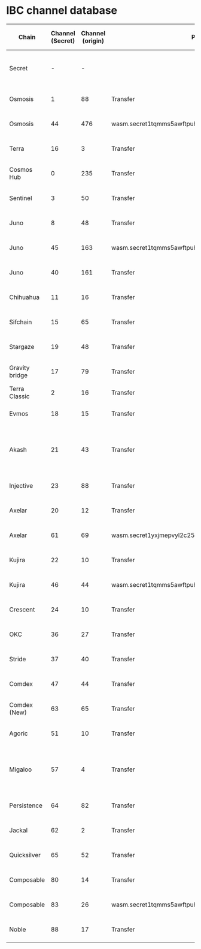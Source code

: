 # IBC channel database

| Chain          | Channel (Secret) | Channel (origin) | Port                                               | Client (secret-4)                          | dst-chain        | Client (dst-chain)                      | Health (secret-4) | CryptoCrew                                       | Lavender.Five                                    | StakeLab                                         | PFC                                            | 01Node                                        | AutoStake                                     | Apeiron                                       | Cros\_nest                                                                                                                                             | Trivium                                       | WhisperNode                                      | SCRT Labs                                     |
| -------------- | ---------------- | ---------------- | -------------------------------------------------- | ------------------------------------------ | ---------------- | --------------------------------------- | ----------------- | ------------------------------------------------ | ------------------------------------------------ | ------------------------------------------------ | ---------------------------------------------- | --------------------------------------------- | --------------------------------------------- | --------------------------------------------- | ------------------------------------------------------------------------------------------------------------------------------------------------------ | --------------------------------------------- | ------------------------------------------------ | --------------------------------------------- |
| Secret         | -                | -                |                                                    | -                                          |                  |                                         |                   | secret1yvejj22t78s2vfk7slty2d7fs5lkc8rn3w9mcq    | secret1czy3ak7s26sajcr99cyzfd2l75rprjxlkw4n6t    |                                                  | secret1q5uvvkg0wp94hpnc8argyjr9ldgqyuty86r68v  | secret1xl46gc2w3yl03vm675atstapyc7a3wajlg37me | secret19r27uswt23nr68tp5pfxzcguatd6k5jjp6ssnw | secret1774dxw23f92z9s4ugcnnd9k590l456x2hdzluy | <p>secret19kzuzfmmy9wjr3cl0ss8wjzjup9g49hqyd3shc<br>secret1l267dmlmprhu4p5aqslf50f495vjqlg3l37d0h<br>secret19pjtx7dah2fquf7udyxjv94h0eraha788n9h54</p> | secret1v29569qjca5uda5nsrvkfmlj93tv869ks2ajcq | secret1xpgjd2akpc8gmwez25keftpmlgs4aa3un463s7    |                                               |
| Osmosis        | 1                | 88               | Transfer                                           | 07-tendermint-2                            | osmosis-1        | 07-tendermint-1588                      | Live              | osmo1yvejj22t78s2vfk7slty2d7fs5lkc8rnmszznw      | osmo18xrruhq5r246mwk0yj9elnn3mte8xa9ugwga6w      |                                                  |                                                |                                               | osmo1fdtz9rl0d8yvd0e3np74gj5an3r39l99fk5a27   |                                               | osmo19kzuzfmmy9wjr3cl0ss8wjzjup9g49hqwnkfuk                                                                                                            |                                               | osmo1ryq6zncdxpdnnwhn9h24ar48ap9zkqgl3xl6u7      |                                               |
| Osmosis        | 44               | 476              | wasm.secret1tqmms5awftpuhalcv5h5mg76fa0tkdz4jv9ex4 | 07-tendermint-2                            | osmosis-1        | 07-tendermint-1588                      | Live              | osmo1yvejj22t78s2vfk7slty2d7fs5lkc8rnmszznw      | osmo18xrruhq5r246mwk0yj9elnn3mte8xa9ugwga6w      |                                                  |                                                |                                               | osmo1fdtz9rl0d8yvd0e3np74gj5an3r39l99fk5a27   |                                               | osmo19kzuzfmmy9wjr3cl0ss8wjzjup9g49hqwnkfuk                                                                                                            |                                               | osmo1ryq6zncdxpdnnwhn9h24ar48ap9zkqgl3xl6u7      |                                               |
| Terra          | 16               | 3                | Transfer                                           | 07-tendermint-38                           | phoenix-1        | 07-tendermint-4                         | Live              | terra1yvejj22t78s2vfk7slty2d7fs5lkc8rn40tj8u     |                                                  |                                                  | terra14cpqjy6tfryrqlwyycyy7hca5uzrdyqh0leked   |                                               | terra13d40wvew03h7h6rgzy3fn66ue8xyfgkv752wf6  |                                               |                                                                                                                                                        |                                               |                                                  |                                               |
| Cosmos Hub     | 0                | 235              | Transfer                                           | 07-tendermint-1                            | cosmoshub-4      | 07-tendermint-492                       | Live              | cosmos1yvejj22t78s2vfk7slty2d7fs5lkc8rnnt3j9u    | cosmos18xrruhq5r246mwk0yj9elnn3mte8xa9uq4mdvu    | cosmos1mjq48r6435aewerpruwc8up3tz3rzan2ve7hp4    |                                                |                                               | cosmos1fdtz9rl0d8yvd0e3np74gj5an3r39l99pd8duv |                                               | cosmos19kzuzfmmy9wjr3cl0ss8wjzjup9g49hqxg9e2y                                                                                                          |                                               | cosmos1ryq6zncdxpdnnwhn9h24ar48ap9zkqgleav22v    |                                               |
| Sentinel       | 3                | 50               | Transfer                                           | 07-tendermint-14                           |                  |                                         | Live              |                                                  |                                                  | sent1mjq48r6435aewerpruwc8up3tz3rzan2hzgw96      |                                                |                                               | sent1fdtz9rl0d8yvd0e3np74gj5an3r39l996k35cr   |                                               |                                                                                                                                                        | sent1jct5gn7gpknl0kmqkm3agfwxm2mmtekwc9qkl0   | sent1ryq6zncdxpdnnwhn9h24ar48ap9zkqglzx6nwr      |                                               |
| Juno           | 8                | 48               | Transfer                                           | 07-tendermint-23                           | juno-1           | 07-tendermint-108                       | Live              | juno1yvejj22t78s2vfk7slty2d7fs5lkc8rn9ejfzq      | juno18xrruhq5r246mwk0yj9elnn3mte8xa9uk8cktq      | juno1mjq48r6435aewerpruwc8up3tz3rzan26tavxf      |                                                |                                               |                                               |                                               | juno19kzuzfmmy9wjr3cl0ss8wjzjup9g49hqs6xzdc                                                                                                            |                                               | juno1ryq6zncdxpdnnwhn9h24ar48ap9zkqgl0003ds      |                                               |
| Juno           | 45               | 163              | wasm.secret1tqmms5awftpuhalcv5h5mg76fa0tkdz4jv9ex4 | 07-tendermint-23                           | juno-1           | 07-tendermint-108                       | Live              | juno1yvejj22t78s2vfk7slty2d7fs5lkc8rn9ejfzq      | juno18xrruhq5r246mwk0yj9elnn3mte8xa9uk8cktq      | juno1mjq48r6435aewerpruwc8up3tz3rzan26tavxf      |                                                |                                               |                                               |                                               | juno19kzuzfmmy9wjr3cl0ss8wjzjup9g49hqs6xzdc                                                                                                            |                                               | juno1ryq6zncdxpdnnwhn9h24ar48ap9zkqgl0003ds      |                                               |
| Juno           | 40               | 161              | Transfer                                           | 07-tendermint-23                           | juno-1           | 07-tendermint-108                       | Live              | juno1yvejj22t78s2vfk7slty2d7fs5lkc8rn9ejfzq      | juno18xrruhq5r246mwk0yj9elnn3mte8xa9uk8cktq      | juno1mjq48r6435aewerpruwc8up3tz3rzan26tavxf      |                                                |                                               |                                               |                                               | juno19kzuzfmmy9wjr3cl0ss8wjzjup9g49hqs6xzdc                                                                                                            |                                               | juno1ryq6zncdxpdnnwhn9h24ar48ap9zkqgl0003ds      |                                               |
| Chihuahua      | 11               | 16               | Transfer                                           | 07-tendermint-27                           | chihuahua-1      | 07-tendermint-70                        | Live              | chihuahua15md2qvgma8lnvqv67w0umu2paqkqkheg6l5zfa | chihuahua18xrruhq5r246mwk0yj9elnn3mte8xa9urqkrd7 | chihuahua1mjq48r6435aewerpruwc8up3tz3rzan20vneqh |                                                |                                               |                                               |                                               | chihuahua19kzuzfmmy9wjr3cl0ss8wjzjup9g49hq9aghtx                                                                                                       |                                               | chihuahua1ryq6zncdxpdnnwhn9h24ar48ap9zkqgl6gpytw |                                               |
| Sifchain       | 15               | 65               | Transfer                                           | 07-tendermint-37                           |                  |                                         | Dead              |                                                  |                                                  | sif1mjq48r6435aewerpruwc8up3tz3rzan2fy3pw7       |                                                |                                               | sif1fdtz9rl0d8yvd0e3np74gj5an3r39l99ysgmn8    |                                               |                                                                                                                                                        |                                               |                                                  |                                               |
| Stargaze       | 19               | 48               | Transfer                                           | 07-tendermint-43                           |                  |                                         | Live              | stars15md2qvgma8lnvqv67w0umu2paqkqkhegdkw3rw     |                                                  | stars1mjq48r6435aewerpruwc8up3tz3rzan2c9f22y     |                                                |                                               |                                               |                                               |                                                                                                                                                        |                                               | stars1ryq6zncdxpdnnwhn9h24ar48ap9zkqgldpmhpa     |                                               |
| Gravity bridge | 17               | 79               | Transfer                                           | 07-tendermint-40                           | gravity-bridge-3 | 07-tendermint-140                       | Live              | gravity1yvejj22t78s2vfk7slty2d7fs5lkc8rnhmr2q5   | gravity18xrruhq5r246mwk0yj9elnn3mte8xa9uy9f4f5   | gravity1mjq48r6435aewerpruwc8up3tz3rzan2gfv0ya   |                                                |                                               |                                               |                                               | gravity19kzuzfmmy9wjr3cl0ss8wjzjup9g49hqzchp0v                                                                                                         |                                               |                                                  |                                               |
| Terra Classic  | 2                | 16               | Transfer                                           |                                            |                  |                                         | Dead              |                                                  |                                                  |                                                  |                                                |                                               |                                               |                                               |                                                                                                                                                        |                                               |                                                  |                                               |
| Evmos          | 18               | 15               | Transfer                                           | 07-tendermint-42                           | evmos\_9001-2    | 07-tendermint-50                        | Live              | evmos1je8d8g73zrmp79fugdm3gn0a326ar5php3ll8j     | evmos1mx070d26eu5trde862pfl6gaqmzlcj9959gw86     | evmos175l97fdm2a6x5xp82psec52elzu8nsl7dmc7an     |                                                |                                               | evmos1t397gn7rdpxk07nj79zcy3pdz2zyqqfzseg07k  |                                               | evmos1hc23n29r9q54hqqfn8hqagh4tft6tcsvekkacr                                                                                                           |                                               | evmos1jszj9xyh2eh8lx25u88rsv7hmsytvwsvtj7e3l     |                                               |
| Akash          | 21               | 43               | Transfer                                           | 07-tendermint-47 ( NEW: 07-tendermint-122) | akashnet-2       | 07-tendermint-102                       | Live              |                                                  | akash18xrruhq5r246mwk0yj9elnn3mte8xa9udwk24x     | akash1mjq48r6435aewerpruwc8up3tz3rzan2pznsc0     |                                                |                                               | akash1fdtz9rl0d8yvd0e3np74gj5an3r39l99vk229k  |                                               |                                                                                                                                                        |                                               |                                                  |                                               |
| Injective      | 23               | 88               | Transfer                                           | 07-tendermint-49                           | injective-1      | 07-tendermint-126                       | Live              |                                                  | inj1mx070d26eu5trde862pfl6gaqmzlcj99udwy02       | inj1mjq48r6435aewerpruwc8up3tz3rzan2xsfnnd       | inj12qsz2ks3c88knmdg70naeu8xap6reeex9vyjg6     |                                               | inj1t397gn7rdpxk07nj79zcy3pdz2zyqqfzc3w9kx    |                                               |                                                                                                                                                        |                                               | inj1jszj9xyh2eh8lx25u88rsv7hmsytvwsvr6cne0       |                                               |
| Axelar         | 20               | 12               | Transfer                                           | 07-tendermint-44                           | axelar-dojo-1    | 07-tendermint-40                        | Live              |                                                  | axelar18xrruhq5r246mwk0yj9elnn3mte8xa9uymd98a    | axelar1mjq48r6435aewerpruwc8up3tz3rzan2ghgl25    |                                                |                                               |                                               |                                               | axelar19kzuzfmmy9wjr3cl0ss8wjzjup9g49hqzxn3p9                                                                                                          |                                               | axelar1ryq6zncdxpdnnwhn9h24ar48ap9zkqglan6zpd    | axelar1q9rk7gtlepjkn6a4ea8cc097u7ezqa2mtq3ruk |
| Axelar         | 61               | 69               | wasm.secret1yxjmepvyl2c25vnt53cr2dpn8amknwausxee83 | 07-tendermint-120                          | axelar-dojo-1    | 07-tendermint-103                       | Live              |                                                  | axelar18xrruhq5r246mwk0yj9elnn3mte8xa9uymd98a    | axelar1mjq48r6435aewerpruwc8up3tz3rzan2ghgl25    |                                                |                                               |                                               |                                               | axelar19kzuzfmmy9wjr3cl0ss8wjzjup9g49hqzxn3p9                                                                                                          |                                               | axelar1ryq6zncdxpdnnwhn9h24ar48ap9zkqglan6zpd    | axelar1q9rk7gtlepjkn6a4ea8cc097u7ezqa2mtq3ruk |
| Kujira         | 22               | 10               | Transfer                                           | 07-tendermint-48                           | kaiyo-1          | 07-tendermint-12                        | Live              | kujira15md2qvgma8lnvqv67w0umu2paqkqkheggzm594    | kujira1gptmp9zhjgzgjkpvqpza3gfgdgjl72etl8kzd0    | kujira1mjq48r6435aewerpruwc8up3tz3rzan2a3u0vl    | kujira1670dvuv348eynr9lsmdrhqu3g7vpmzx9ma654e  |                                               |                                               |                                               | kujira1l267dmlmprhu4p5aqslf50f495vjqlg3vugulp                                                                                                          |                                               | kujira1ryq6zncdxpdnnwhn9h24ar48ap9zkqglg4wj8x    |                                               |
| Kujira         | 46               | 44               | wasm.secret1tqmms5awftpuhalcv5h5mg76fa0tkdz4jv9ex4 | 07-tendermint-48                           | kaiyo-1          | 07-tendermint-12                        | Live              | kujira15md2qvgma8lnvqv67w0umu2paqkqkheggzm594    | kujira1gptmp9zhjgzgjkpvqpza3gfgdgjl72etl8kzd0    | kujira1mjq48r6435aewerpruwc8up3tz3rzan2a3u0vl    | kujira1670dvuv348eynr9lsmdrhqu3g7vpmzx9ma654e  |                                               |                                               |                                               | kujira1l267dmlmprhu4p5aqslf50f495vjqlg3vugulp                                                                                                          |                                               | kujira1ryq6zncdxpdnnwhn9h24ar48ap9zkqglg4wj8x    |                                               |
| Crescent       | 24               | 10               | Transfer                                           | 07-tendermint-53                           |                  |                                         | Dead              |                                                  |                                                  | cre1mjq48r6435aewerpruwc8up3tz3rzan2g3dj5c       |                                                | cre1l4vzv9tsk7mfse52g973tenrvpza0fhqgls88k    |                                               |                                               |                                                                                                                                                        |                                               |                                                  |                                               |
| OKC            | 36               | 27               | Transfer                                           | 07-tendermint-74                           |                  |                                         | Dead              |                                                  |                                                  | ex1mjq48r6435aewerpruwc8up3tz3rzan2ysgjgz        |                                                |                                               |                                               |                                               |                                                                                                                                                        |                                               |                                                  |                                               |
| Stride         | 37               | 40               | Transfer                                           | 07-tendermint-75                           | stride-1         | 07-tendermint-37                        | Live              |                                                  | stride18xrruhq5r246mwk0yj9elnn3mte8xa9ur7m3cs    | stride1mjq48r6435aewerpruwc8up3tz3rzan20j7t4e    | stride1670dvuv348eynr9lsmdrhqu3g7vpmzx9f7csvl  |                                               |                                               |                                               | stride1l267dmlmprhu4p5aqslf50f495vjqlg37l2cx8                                                                                                          |                                               | stride1ryq6zncdxpdnnwhn9h24ar48ap9zkqgl6kvk7q    |                                               |
| Comdex         | 47               | 44               | Transfer                                           | 07-tendermint-93                           | comdex-1         | 07-tendermint-82                        | Live              |                                                  | comdex18xrruhq5r246mwk0yj9elnn3mte8xa9u86e04t    | comdex1mjq48r6435aewerpruwc8up3tz3rzan2tku4cz    |                                                |                                               |                                               |                                               |                                                                                                                                                        |                                               |                                                  |                                               |
| Comdex (New)   | 63               | 65               | Transfer                                           | 07-tendermint-125                          | comdex-1         | 07-tendermint-142                       | Live              |                                                  | comdex18xrruhq5r246mwk0yj9elnn3mte8xa9u86e04t    |                                                  |                                                |                                               |                                               |                                               | comdex19kzuzfmmy9wjr3cl0ss8wjzjup9g49hqp88mnn                                                                                                          |                                               | comdex1ryq6zncdxpdnnwhn9h24ar48ap9zkqgl7jwgnm    |                                               |
| Agoric         | 51               | 10               | Transfer                                           | 07-tendermint-111                          | agoric-3         | 07-tendermint-17                        | Live              |                                                  | agoric18dswkgr8xlw3jjpunzsxqm5z9u5v8m70wwvep5    |                                                  |                                                | agoric1w5rhcd877s59ukasw2qyp0vz7h7zg77qy7v8y3 |                                               |                                               |                                                                                                                                                        | agoric1kajhwxl7lelxmvq5eve4scayh5jdchtdytjca4 |                                                  |                                               |
| Migaloo        | 57               | 4                | Transfer                                           | 07-tendermint-116                          | migaloo-1        | 07-tendermint-6 (NEW: 07-tendermint-35) | Live              |                                                  | x                                                |                                                  | migaloo1wqp8yslqh2mdvxzgljsde8wu6nyjp4qymq3zme |                                               |                                               |                                               |                                                                                                                                                        |                                               |                                                  |                                               |
| Persistence    | 64               | 82               | Transfer                                           | 07-tendermint-126                          | core-1           | 07-tendermint-106                       | Live              |                                                  | x                                                |                                                  |                                                |                                               |                                               |                                               | persistence1l267dmlmprhu4p5aqslf50f495vjqlg3ncvhu0                                                                                                     |                                               |                                                  |                                               |
| Jackal         | 62               | 2                | Transfer                                           | 07-tendermint-124                          | jackal-1         | 07-tendermint-6                         | Live              |                                                  | jkl18xrruhq5r246mwk0yj9elnn3mte8xa9uet4u4r       |                                                  |                                                |                                               |                                               |                                               |                                                                                                                                                        | jkl1jct5gn7gpknl0kmqkm3agfwxm2mmtekw6qc7zl    | jkl1ryq6zncdxpdnnwhn9h24ar48ap9zkqglqrzmnn       |                                               |
| Quicksilver    | 65               | 52               | Transfer                                           | 07-tendermint-138                          | quicksilver-2    | 07-tendermint-28                        | Live              |                                                  | quick18xrruhq5r246mwk0yj9elnn3mte8xa9ut3tl4w     |                                                  |                                                |                                               |                                               |                                               | quick1l267dmlmprhu4p5aqslf50f495vjqlg3ks6kte                                                                                                           |                                               |                                                  |                                               |
| Composable     | 80               | 14               | Transfer                                           | 07-tendermint-166                          | Centauri-1       | 07-tendermint-52                        | Live              |                                                  | x                                                |                                                  |                                                |                                               |                                               |                                               |                                                                                                                                                        |                                               |                                                  |                                               |
| Composable     | 83               | 26               | wasm.secret1tqmms5awftpuhalcv5h5mg76fa0tkdz4jv9ex4 | 07-tendermint-166                          | Centauri-1       | 07-tendermint-52                        | Live              |                                                  | x                                                |                                                  |                                                |                                               |                                               |                                               |                                                                                                                                                        |                                               |                                                  |                                               |
| Noble          | 88               | 17               | Transfer                                           | 07-tendermint-170                          | noble-1          | 07-tendermint-24                        | Live              |                                                  | noble18xrruhq5r246mwk0yj9elnn3mte8xa9ugkw95j     |                                                  |                                                |                                               |                                               |                                               |                                                                                                                                                        |                                               |                                                  |                                               |
